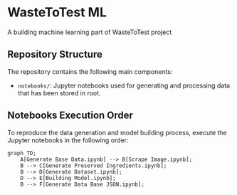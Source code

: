 # WasteToTest ML

A building machine learning part of WasteToTest project

## Repository Structure

The repository contains the following main components:

- `notebooks/`: Jupyter notebooks used for generating and processing data that has been stored in root.

## Notebooks Execution Order

To reproduce the data generation and model building process, execute the Jupyter notebooks in the following order:

```mermaid
graph TD;
    A[Generate Base Data.ipynb] --> B[Scrape Image.ipynb];
    B --> C[Generate Preserved Ingredients.ipynb];
    B --> D[Generate Dataset.ipynb];
    D --> E[Building Model.ipynb];
    B --> F[Generate Data Base JSON.ipynb];
```
